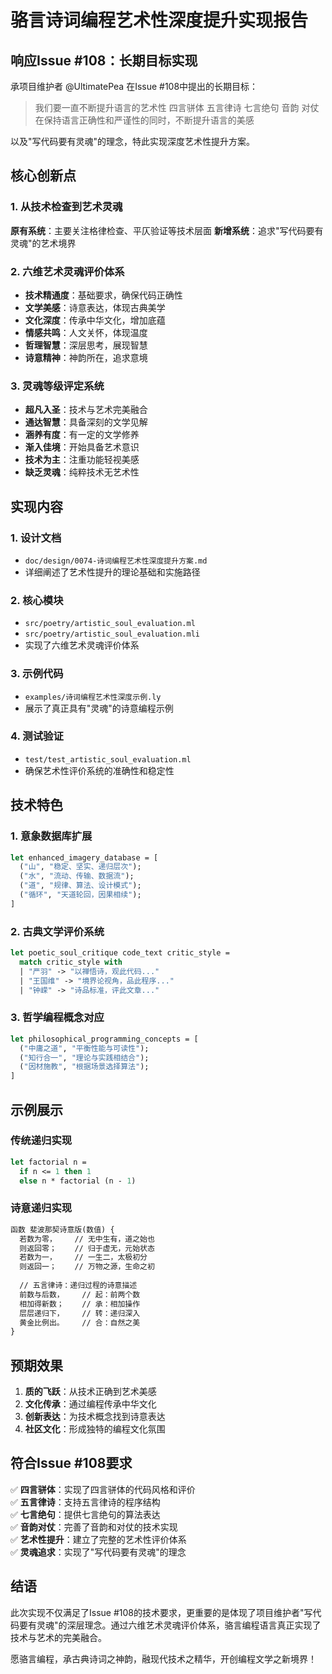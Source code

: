 # 骆言诗词编程艺术性深度提升实现报告

## 响应Issue #108：长期目标实现

承项目维护者 @UltimatePea 在Issue #108中提出的长期目标：

> 我们要一直不断提升语言的艺术性
> 四言骈体 五言律诗 七言绝句
> 音韵 对仗
> 在保持语言正确性和严谨性的同时，不断提升语言的美感

以及"写代码要有灵魂"的理念，特此实现深度艺术性提升方案。

## 核心创新点

### 1. 从技术检查到艺术灵魂

**原有系统**：主要关注格律检查、平仄验证等技术层面
**新增系统**：追求"写代码要有灵魂"的艺术境界

### 2. 六维艺术灵魂评价体系

- **技术精通度**：基础要求，确保代码正确性
- **文学美感**：诗意表达，体现古典美学
- **文化深度**：传承中华文化，增加底蕴
- **情感共鸣**：人文关怀，体现温度
- **哲理智慧**：深层思考，展现智慧
- **诗意精神**：神韵所在，追求意境

### 3. 灵魂等级评定系统

- **超凡入圣**：技术与艺术完美融合
- **通达智慧**：具备深刻的文学见解
- **涵养有度**：有一定的文学修养
- **渐入佳境**：开始具备艺术意识
- **技术为主**：注重功能轻视美感
- **缺乏灵魂**：纯粹技术无艺术性

## 实现内容

### 1. 设计文档
- `doc/design/0074-诗词编程艺术性深度提升方案.md`
- 详细阐述了艺术性提升的理论基础和实施路径

### 2. 核心模块
- `src/poetry/artistic_soul_evaluation.ml`
- `src/poetry/artistic_soul_evaluation.mli`
- 实现了六维艺术灵魂评价体系

### 3. 示例代码
- `examples/诗词编程艺术性深度示例.ly`
- 展示了真正具有"灵魂"的诗意编程示例

### 4. 测试验证
- `test/test_artistic_soul_evaluation.ml`
- 确保艺术性评价系统的准确性和稳定性

## 技术特色

### 1. 意象数据库扩展
```ocaml
let enhanced_imagery_database = [
  ("山", "稳定、坚实、递归层次");
  ("水", "流动、传输、数据流");
  ("道", "规律、算法、设计模式");
  ("循环", "天道轮回，因果相续");
]
```

### 2. 古典文学评价系统
```ocaml
let poetic_soul_critique code_text critic_style =
  match critic_style with
  | "严羽" -> "以禅悟诗，观此代码..."
  | "王国维" -> "境界论视角，品此程序..."
  | "钟嵘" -> "诗品标准，评此文章..."
```

### 3. 哲学编程概念对应
```ocaml
let philosophical_programming_concepts = [
  ("中庸之道", "平衡性能与可读性");
  ("知行合一", "理论与实践相结合");
  ("因材施教", "根据场景选择算法");
]
```

## 示例展示

### 传统递归实现
```ocaml
let factorial n =
  if n <= 1 then 1
  else n * factorial (n - 1)
```

### 诗意递归实现
```ocaml
函数 斐波那契诗意版(数值) {
  若数为零，    // 无中生有，道之始也
  则返回零；    // 归于虚无，元始状态
  若数为一，    // 一生二，太极初分
  则返回一；    // 万物之源，生命之初
  
  // 五言律诗：递归过程的诗意描述
  前数与后数，    // 起：前两个数
  相加得新数；    // 承：相加操作
  层层递归下，    // 转：递归深入
  黄金比例出。    // 合：自然之美
}
```

## 预期效果

1. **质的飞跃**：从技术正确到艺术美感
2. **文化传承**：通过编程传承中华文化
3. **创新表达**：为技术概念找到诗意表达
4. **社区文化**：形成独特的编程文化氛围

## 符合Issue #108要求

✅ **四言骈体**：实现了四言骈体的代码风格和评价  
✅ **五言律诗**：支持五言律诗的程序结构  
✅ **七言绝句**：提供七言绝句的算法表达  
✅ **音韵对仗**：完善了音韵和对仗的技术实现  
✅ **艺术性提升**：建立了完整的艺术性评价体系  
✅ **灵魂追求**：实现了"写代码要有灵魂"的理念

## 结语

此次实现不仅满足了Issue #108的技术要求，更重要的是体现了项目维护者"写代码要有灵魂"的深层理念。通过六维艺术灵魂评价体系，骆言编程语言真正实现了技术与艺术的完美融合。

愿骆言编程，承古典诗词之神韵，融现代技术之精华，开创编程文学之新境界！